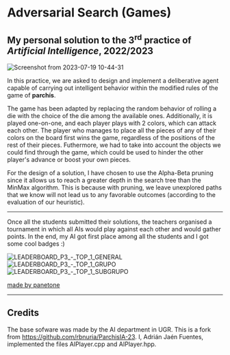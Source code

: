 # Adversarial Search (Games)
## My personal solution to the 3<sup>rd</sup> practice of *Artificial Intelligence*, 2022/2023

![Screenshot from 2023-07-19 10-44-31](https://github.com/Mayhem929/AdversarialSearch/assets/76180710/76cb3270-fa78-485f-b0db-6965ba59984c)


In this practice, we are asked to design and implement a deliberative agent capable of carrying out intelligent behavior within the modified rules of the game of **parchís**.

The game has been adapted by replacing the random behavior of rolling a die with the choice of the die among the available ones. Additionally, it is played one-on-one, and each player plays with 2 colors, which can attack each other. The player who manages to place all the pieces of any of their colors on the board first wins the game, regardless of the positions of the rest of their pieces. Futhermore, we had to take into account the objects we could find through the game, which could be used to hinder the other player's advance or boost your own pieces.

For the design of a solution, I have chosen to use the Alpha-Beta pruning since it allows us to reach a greater depth in the search tree than the MinMax algorithm. This is because with pruning, we leave unexplored paths that we know will not lead us to any favorable outcomes (according to the evaluation of our heuristic).

---

Once all the students submitted their solutions, the teachers organised a tournament in which all AIs would play against each other and would gather points. In the end, my AI got first place among all the students and I got some cool badges :)

![LEADERBOARD_P3_-_TOP_1_GENERAL](https://github.com/Mayhem929/AdversarialSearch/assets/76180710/4a684645-8101-4810-8b14-cdc8fcfd3853)
![LEADERBOARD_P3_-_TOP_1_GRUPO](https://github.com/Mayhem929/AdversarialSearch/assets/76180710/2b120f67-df8c-4c87-b44c-9dd45259972b)
![LEADERBOARD_P3_-_TOP_1_SUBGRUPO](https://github.com/Mayhem929/AdversarialSearch/assets/76180710/275e8e58-e081-45f5-8e4e-a57c9a3f8151)

[made by panetone](https://github.com/PanetoneTryhard)

---

## Credits
The base sofware was made by the AI department in UGR. This is a fork from https://github.com/rbnuria/ParchisIA-23.
I, Adrián Jaén Fuentes, implemented the files AIPlayer.cpp and AIPlayer.hpp.
